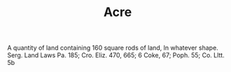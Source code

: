 ---
title: Acre
permalink: "/definitions/acre-1.html"
body: A quantity of land containing 160 square rods of land, ln whatever shape. Serg.
  Land Laws Pa. 185; Cro. Eliz. 470, 665; 6 Coke, 67; Poph. 55; Co. Lltt. 5b
published_at: '2018-07-07'
layout: post
---